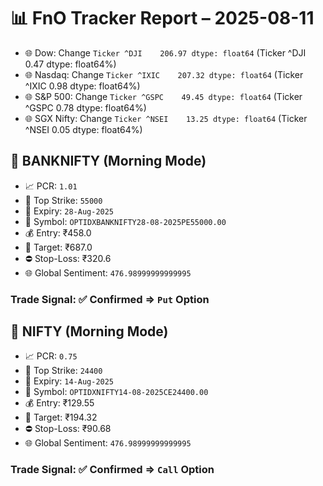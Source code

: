 # 📊 FnO Tracker Report – 2025-08-11
- 🌐 Dow: Change `Ticker
^DJI    206.97
dtype: float64` (Ticker
^DJI    0.47
dtype: float64%)
- 🌐 Nasdaq: Change `Ticker
^IXIC    207.32
dtype: float64` (Ticker
^IXIC    0.98
dtype: float64%)
- 🌐 S&P 500: Change `Ticker
^GSPC    49.45
dtype: float64` (Ticker
^GSPC    0.78
dtype: float64%)
- 🌐 SGX Nifty: Change `Ticker
^NSEI    13.25
dtype: float64` (Ticker
^NSEI    0.05
dtype: float64%)
## 📘 BANKNIFTY (Morning Mode)
- 📈 PCR: `1.01`
- 🔢 Top Strike: `55000`
- 📆 Expiry: `28-Aug-2025`
- 🎫 Symbol: `OPTIDXBANKNIFTY28-08-2025PE55000.00`
- 💰 Entry: ₹458.0
- 🎯 Target: ₹687.0
- ⛔ Stop-Loss: ₹320.6
- 🌐 Global Sentiment: `476.98999999999995`
### Trade Signal: ✅ Confirmed ⇒ `Put` Option
## 📘 NIFTY (Morning Mode)
- 📈 PCR: `0.75`
- 🔢 Top Strike: `24400`
- 📆 Expiry: `14-Aug-2025`
- 🎫 Symbol: `OPTIDXNIFTY14-08-2025CE24400.00`
- 💰 Entry: ₹129.55
- 🎯 Target: ₹194.32
- ⛔ Stop-Loss: ₹90.68
- 🌐 Global Sentiment: `476.98999999999995`
### Trade Signal: ✅ Confirmed ⇒ `Call` Option